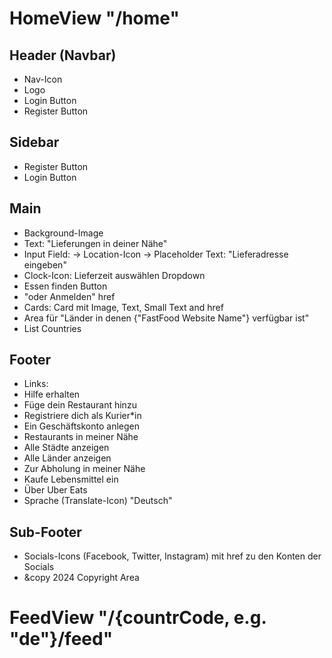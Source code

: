 # HomeView "/home"
## Header (Navbar)
- Nav-Icon
- Logo
- Login Button
- Register Button

## Sidebar
- Register Button
- Login Button

## Main
- Background-Image
- Text: "Lieferungen in deiner Nähe"
- Input Field: -> Location-Icon -> Placeholder Text: "Lieferadresse eingeben"
- Clock-Icon: Lieferzeit auswählen Dropdown
- Essen finden Button
- "oder Anmelden" href
- Cards: Card mit Image, Text, Small Text and href
- Area für "Länder in denen {"FastFood Website Name"} verfügbar ist"
- List Countries

## Footer
- Links:
- Hilfe erhalten
- Füge dein Restaurant hinzu
- Registriere dich als Kurier*in
- Ein Geschäftskonto anlegen
- Restaurants in meiner Nähe
- Alle Städte anzeigen
- Alle Länder anzeigen
- Zur Abholung in meiner Nähe
- Kaufe Lebensmittel ein
- Über Uber Eats
- Sprache (Translate-Icon) "Deutsch"

## Sub-Footer
- Socials-Icons (Facebook, Twitter, Instagram) mit href zu den Konten der Socials
- &copy 2024 Copyright Area

# FeedView "/{countrCode, e.g. "de"}/feed"
